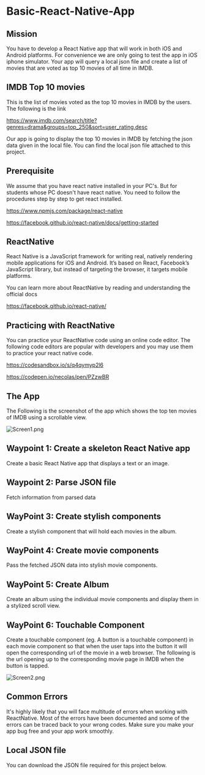 # Basic-React-Native-App

## Mission

You have to develop a React Native app that will work in both iOS and Android platforms. For convenience we are only going to test the app in iOS iphone simulator. Your app will query a local json file and create a list of movies that are voted as top 10 movies of all time in IMDB.


## IMDB Top 10 movies

This is the list of movies voted as the top 10 movies in IMDB by the users. The following is the link

https://www.imdb.com/search/title?genres=drama&groups=top_250&sort=user_rating,desc

Our app is going to display the top 10 movies in IMDB by fetching the json data given in the local file. You can find the local json file attached to this project.


## Prerequisite

We assume that you have react native installed in your PC's. But for students whose PC doesn't have react native. You need to follow the procedures step by step to get react installed.

https://www.npmjs.com/package/react-native

https://facebook.github.io/react-native/docs/getting-started


## ReactNative

React Native is a JavaScript framework for writing real, natively rendering mobile applications for iOS and Android. It’s based on React, Facebook’s JavaScript library, but instead of targeting the browser, it targets mobile platforms. 

You can learn more about ReactNative by reading and understanding the official docs

https://facebook.github.io/react-native/


## Practicing with ReactNative
You can practice your ReactNative code using an online code editor. The following code editors are popular with developers and you may use them to practice your react native code.

https://codesandbox.io/s/q4qymyp2l6

https://codepen.io/necolas/pen/PZzwBR


## The App

The Following is the screenshot of the app which shows the top ten movies of IMDB using a scrollable view.

![Screen1.png]()

## Waypoint 1: Create a skeleton React Native app

Create a basic React Native app that displays a text or an image.

## Waypoint 2: Parse JSON file

Fetch information from parsed data

## WayPoint 3: Create stylish components

Create a stylish component that will hold each movies in the album.

## WayPoint 4: Create movie components

Pass the fetched JSON data into stylish movie components.

## WayPoint 5: Create Album

Create an album using the individual movie components and display them in a stylized scroll view.

## WayPoint 6: Touchable Component

Create a touchable component (eg. A button is a touchable component) in each movie component so that when the user taps into the button it will open the corresponding url of the movie in a web browser. The following is the url opening up to the corresponding movie page in IMDB when the button is tapped.

![Screen2.png]()

## Common Errors

It's highly likely that you will face multitude of errors when working with ReactNative. Most of the errors have been documented and some of the errors can be traced back to your wrong codes. Make sure you make your app bug free and your app work smoothly.

## Local JSON file

You can download the JSON file required for this project below.

